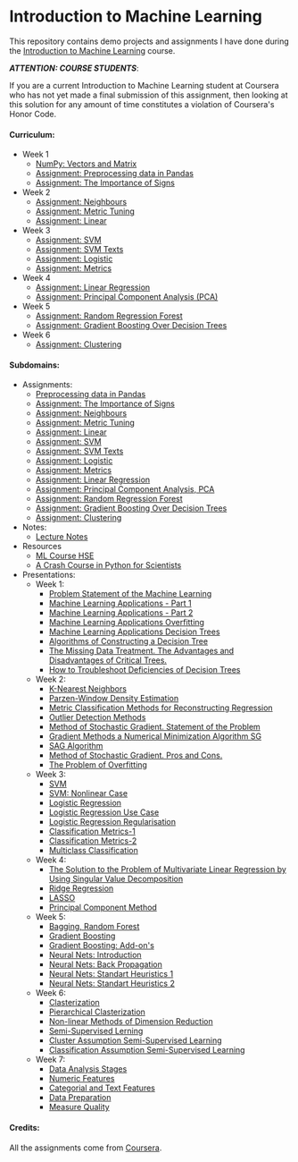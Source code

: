 # Introduction to Machine Learning

This repository contains demo projects and assignments I have done during the [Introduction to Machine Learning][machine-learning] course.

***ATTENTION: COURSE STUDENTS***:

If you are a current Introduction to Machine Learning student at Coursera who has not yet made a final submission of this assignment, then looking at this solution for any amount of time constitutes a violation of Coursera's Honor Code.

#### Curriculum:
- Week 1
	- [NumPy: Vectors and Matrix](./numpy-vectors-matrix/solution.ipynb)
	- [Assignment: Preprocessing data in Pandas](./assignment-pandas-data-preprocessing/solution.ipynb)
	- [Assignment: The Importance of Signs](./assignment-importance/solution.ipynb)
- Week 2
	- [Assignment: Neighbours](./assignment-neighbours/solution.ipynb)
	- [Assignment: Metric Tuning](./assignment-metric-tuning/solution.ipynb)
	- [Assignment: Linear](./assignment-linear/solution.ipynb)
- Week 3
	- [Assignment: SVM](./assignment-svm/solution.ipynb)
	- [Assignment: SVM Texts](./assignment-svm-texts/solution.ipynb)
	- [Assignment: Logistic](./assignment-logistic/solution.ipynb)
	- [Assignment: Metrics](./assignment-metrics/solution.ipynb)
- Week 4
	- [Assignment: Linear Regression](./assignment-linreg/solution.ipynb)
	- [Assignment: Principal Component Analysis (PCA)](./assignment-pca/solution.ipynb)
- Week 5
	- [Assignment: Random Regression Forest](./assignment-forest/solution.ipynb)
	- [Assignment: Gradient Boosting Over Decision Trees](./assignment-gbm/solution.ipynb)
- Week 6
	- [Assignment: Clustering](./assignment-clustering/solution.ipynb)
	
#### Subdomains:
- Assignments:
	- [Preprocessing data in Pandas](./assignment-pandas-data-preprocessing)
	- [Assignment: The Importance of Signs](./assignment-importance)
	- [Assignment: Neighbours](./assignment-neighbours)
	- [Assignment: Metric Tuning](./assignment-metric-tuning)
	- [Assignment: Linear](./assignment-linear)
	- [Assignment: SVM](./assignment-svm/solution.ipynb)
	- [Assignment: SVM Texts](./assignment-svm-texts/solution.ipynb)
	- [Assignment: Logistic](./assignment-logistic/solution.ipynb)
	- [Assignment: Metrics](./assignment-metrics/solution.ipynb)
	- [Assignment: Linear Regression](./assignment-linreg/solution.ipynb)
	- [Assignment: Principal Component Analysis, PCA](./assignment-pca/solution.ipynb)
	- [Assignment: Random Regression Forest](./assignment-forest/solution.ipynb)
	- [Assignment: Gradient Boosting Over Decision Trees](./assignment-gbm/solution.ipynb)
	- [Assignment: Clustering](./assignment-clustering/solution.ipynb)
- Notes:
	- [Lecture Notes](./NOTES.md)
- Resources
	- [ML Course HSE](https://github.com/esokolov/ml-course-hse)
	- [A Crash Course in Python for Scientists](http://nbviewer.jupyter.org/gist/rpmuller/5920182)
- Presentations:
	- Week 1:
		- [Problem Statement of the Machine Learning](./presentations/1.1-problem-statement-machine-learning.pdf)
		- [Machine Learning Applications - Part 1](./presentations/1.3-machine-learning-applications-1.pdf)
		- [Machine Learning Applications - Part 2](./presentations/1.3-machine-learning-applications-2.pdf)
		- [Machine Learning Applications Overfitting](./presentations/1.4-machine-learning-overfitting.pdf)
		- [Machine Learning Applications Decision Trees](./presentations/1.5-decision-trees.pdf)
		- [Algorithms of Constructing a Decision Tree](./presentations/1.6-algorithms-constructing-decision-tree.pdf)
		- [The Missing Data Treatment. The Advantages and Disadvantages of Critical Trees.](./presentations/1.7-missing-data-treatment.pdf)
		- [How to Troubleshoot Deficiencies of Decision Trees](./presentations/1.8-how-troubleshoot-deficiencies-decision-trees.pdf)
	- Week 2:
		- [K-Nearest Neighbors](./presentations/2.1-k-nearest-neighbors.pdf)
		- [Parzen-Window Density Estimation](./presentations/2.2-parzen-window-density-estimation.pdf)
		- [Metric Classification Methods for Reconstructing Regression](./presentations/2.3-metric-classification-methods-reconstructing-regression.pdf)
		- [Outlier Detection Methods](./presentations/2.4-outlier-detection-methods.pdf)
		- [Method of Stochastic Gradient. Statement of the Problem](./presentations/2.5-method-stochastic-gradient-statement-problem.pdf)
		- [Gradient Methods a Numerical Minimization Algorithm SG](./presentations/2.6-gradient-methods-minimization-SG.pdf)
		- [SAG Algorithm](./presentations/2.7-SAG-algorithm.pdf)
		- [Method of Stochastic Gradient. Pros and Cons.](./presentations/2.8-stochastic-gradient-pros-cons.pdf)
		- [The Problem of Overfitting](./presentations/2.9-problem-overfitting.pdf)
	- Week 3:
		- [SVM](./presentations/3.1-svm.pdf)
		- [SVM: Nonlinear Case](./presentations/3.2-svm-nonlinear-case.pdf)
		- [Logistic Regression](./presentations/3.3-logistic-regression.pdf)
		- [Logistic Regression Use Case](./presentations/3.4-logistic-regression-use.pdf)
		- [Logistic Regression Regularisation](./presentations/3.5-logistic-regression-regularization.pdf)
		- [Classification Metrics-1](./presentations/3.6-classification-metrics.pdf)
		- [Classification Metrics-2](./presentations/3.7-classification-metrics.pdf)
		- [Multiclass Classification](./presentations/3.8-multiclass-classification.pdf)
	- Week 4:
		- [The Solution to the Problem of Multivariate Linear Regression by Using Singular Value Decomposition](./presentations/4.1-multivariate-linear-regression-by-using-singular-value-decomposition.pdf)
		- [Ridge Regression](./presentations/4.2-griebnievaia-rieghriessiia.pdf)
		- [LASSO](./presentations/4.3-mietod-lasso.pdf)
		- [Principal Component Method](./presentations/mietod-ghlavnykh-komponient.pdf)
	- Week 5:
		- [Bagging, Random Forest](./presentations/5.1-beghghingh-i-sluchainyi-lies.pdf)
		- [Gradient Boosting](./presentations/5.2-gradiientnyi-bustingh.pdf)
		- [Gradient Boosting: Add-on's](./presentations/5.3-gradiientnyi-bustingh-modifikatsii-i-evristiki.pdf)
		- [Neural Nets: Introduction](./presentations/5.4-nieironnyie-sieti-vviedieniie.pdf)
		- [Neural Nets: Back Propagation](./presentations/5.5-back-propagation.pdf)
		- [Neural Nets: Standart Heuristics 1](./presentations/5.6-nieironnyie-sieti-standartnyie-evristiki-1.pdf)
		- [Neural Nets: Standart Heuristics 2](./presentations/5.7-nieironnyie-sieti-standartnyie-evristiki-2.pdf)
	- Week 6:
		- [Clasterization](./presentations/6.1-klastierizatsiia.pdf)
		- [Рierarchical Clasterization](./presentations/6.2-iierarkhichieskaia-klastierizatsiia.pdf)
		- [Non-linear Methods of Dimension Reduction](./presentations/6.3-nielinieinyie-mietody-ponizhieniia-razmiernosti.pdf)
		- [Semi-Supervised Lerning](./presentations/6.4-postanovka-zadachi-chastichnogho-obuchieniia.pdf)
		- [Cluster Assumption Semi-Supervised Learning](./presentations/6.5-primienieniie-klastierizatsii-v-rieshienii-zadach-chastichnogho-obuchieniia.pdf)
		- [Classification Assumption Semi-Supervised Learning](./presentations/6.6-primienieniie-klassifikatsii-v-rieshienii-zadach-chastichnogho-obuchieniia.pdf)
	- Week 7:
		- [Data Analysis Stages](./presentations/7.1-etapy-analiza-dannykh.pdf)
		- [Numeric Features](./presentations/7.2-rabota-s-chislovymi-priznakami.pdf)
		- [Categorial and Text Features](./presentations/7.3-rabota-s-katieghorial-nymi-i-tiekstovymi-priznakami.pdf)
		- [Data Preparation](./presentations/7.4-priedobrabotka-dannykh.pdf)
		- [Measure Quality](./presentations/7.5-otsienivaniie-kachiestva.pdf)

#### Credits:

All the assignments come from [Coursera][machine-learning].

[machine-learning]: https://www.coursera.org/learn/vvedenie-mashinnoe-obuchenie
